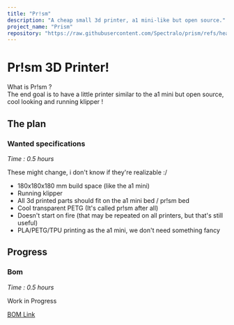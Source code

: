 ```yaml
---
title: "Pr!sm"
description: "A cheap small 3d printer, a1 mini-like but open source."
project_name: "Prism"
repository: "https://raw.githubusercontent.com/Spectralo/prism/refs/heads/main/README.md"
---
```

# Pr!sm 3D Printer!

What is Pr!sm ? \
The end goal is to have a little printer similar to the a1 mini but open source, cool looking and running klipper !

## The plan

### Wanted specifications 
_Time : 0.5 hours_

These might change, i don't know if they're realizable :/

- 180x180x180 mm build space (like the a1 mini)
- Running klipper
- All 3d printed parts should fit on the a1 mini bed / pr!sm bed
- Cool transparent PETG (It's called pr!sm after all)
- Doesn't start on fire (that may be repeated on all printers, but that's still useful)
- PLA/PETG/TPU printing as the a1 mini, we don't need something fancy

## Progress

### Bom
_Time : 0.5 hours_

Work in Progress

[BOM Link](https://docs.google.com/spreadsheets/d/1s-rKp8JIC6NNX6ehk50LKkr_Xp8vp15-KQZ9M1hiGHo/edit?usp=sharing)

